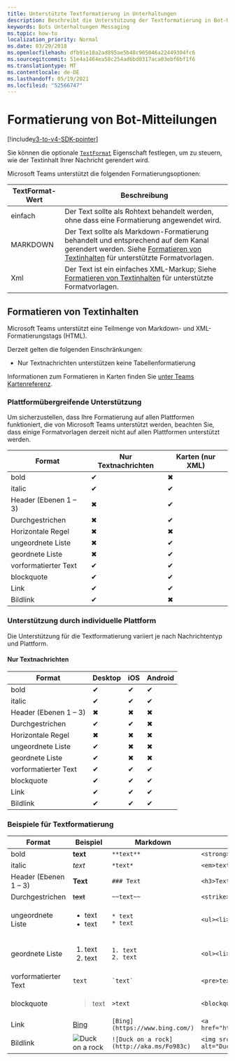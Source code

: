 ```yaml
---
title: Unterstützte Textformatierung in Unterhaltungen
description: Beschreibt die Unterstützung der Textformatierung in Bot-Unterhaltungen
keywords: Bots Unterhaltungen Messaging
ms.topic: how-to
localization_priority: Normal
ms.date: 03/29/2018
ms.openlocfilehash: dfb91e18a2ad895ae5b48c905046a22449304fc6
ms.sourcegitcommit: 51e4a1464ea58c254ad6bd0317aca03ebf6bf1f6
ms.translationtype: MT
ms.contentlocale: de-DE
ms.lasthandoff: 05/19/2021
ms.locfileid: "52566747"
---
```

# <a name="formatting-bot-messages"></a>Formatierung von Bot-Mitteilungen

[!include[v3-to-v4-SDK-pointer](~/includes/v3-to-v4-pointer-bots.md)]

Sie können die optionale [`TextFormat`](/bot-framework/dotnet/bot-builder-dotnet-create-messages#customizing-a-message) Eigenschaft festlegen, um zu steuern, wie der Textinhalt Ihrer Nachricht gerendert wird.

Microsoft Teams unterstützt die folgenden Formatierungsoptionen:

| TextFormat-Wert | Beschreibung |
| --- | --- |
| einfach | Der Text sollte als Rohtext behandelt werden, ohne dass eine Formatierung angewendet wird. |
| MARKDOWN | Der Text sollte als Markdown-Formatierung behandelt und entsprechend auf dem Kanal gerendert werden. Siehe [Formatieren von Textinhalten](#formatting-text-content) für unterstützte Formatvorlagen. |
| Xml | Der Text ist ein einfaches XML-Markup; Siehe [Formatieren von Textinhalten](#formatting-text-content) für unterstützte Formatvorlagen. |

## <a name="formatting-text-content"></a>Formatieren von Textinhalten

Microsoft Teams unterstützt eine Teilmenge von Markdown- und XML-Formatierungstags (HTML).

Derzeit gelten die folgenden Einschränkungen:

* Nur Textnachrichten unterstützen keine Tabellenformatierung

Informationen zum Formatieren in Karten finden Sie [unter Teams Kartenreferenz](~/task-modules-and-cards/cards/cards-reference.md).

### <a name="cross-platform-support"></a>Plattformübergreifende Unterstützung

Um sicherzustellen, dass Ihre Formatierung auf allen Plattformen funktioniert, die von Microsoft Teams unterstützt werden, beachten Sie, dass einige Formatvorlagen derzeit nicht auf allen Plattformen unterstützt werden.

| Format                     | Nur Textnachrichten | Karten (nur XML) |
|---------------------------|--------------------|------------------|
| bold                      | ✔                  | ✖                |
| italic                    | ✔                  | ✔                |
| Header (Ebenen 1 &ndash; 3) | ✖                  | ✔                |
| Durchgestrichen             | ✖                  | ✔                |
| Horizontale Regel           | ✖                  | ✖                |
| ungeordnete Liste            | ✖                  | ✔                |
| geordnete Liste              | ✖                  | ✔                |
| vorformatierter Text         | ✔                  | ✔                |
| blockquote                | ✔                  | ✔                |
| Link                 | ✔                  | ✔                |
| Bildlink                | ✔                  | ✖                |

### <a name="support-by-individual-platform"></a>Unterstützung durch individuelle Plattform

Die Unterstützung für die Textformatierung variiert je nach Nachrichtentyp und Plattform.

#### <a name="text-only-messages"></a>Nur Textnachrichten

| Format                     | Desktop | iOS | Android |
|---------------------------|---------|-----|---------|
| bold                      | ✔       | ✔   | ✔       |
| italic                    | ✔       | ✔   | ✔       |
| Header (Ebenen 1 &ndash; 3) | ✖       | ✖   | ✖       |
| Durchgestrichen             | ✔       | ✔   | ✖       |
| Horizontale Regel           | ✖       | ✖   | ✖       |
| ungeordnete Liste            | ✔       | ✖   | ✖       |
| geordnete Liste              | ✔       | ✖   | ✖       |
| vorformatierter Text         | ✔       | ✔   | ✔       |
| blockquote                | ✔       | ✔   | ✔       |
| Link                 | ✔       | ✔   | ✔       |
| Bildlink                | ✔       | ✔   | ✔       |

### <a name="examples-of-text-formatting"></a>Beispiele für Textformatierung

| Format | Beispiel | Markdown | XML (HTML) |
| --- | --- | --- | --- |
| bold | **text** | `**text**` | `<strong>text</strong>` |
| italic | *text* | `*text*` | `<em>text</em>` |
| Header (Ebenen 1 &ndash; 3) | **Text** | `### Text` | `<h3>Text</h3>` |
| Durchgestrichen | ~~text~~ | `~~text~~` | `<strike>text</strike>` |
| ungeordnete Liste | <ul><li>text</li><li>text</li></ul> | `* text`<br>`* text` | `<ul><li>text</li><li>text</li></ul>` |
| geordnete Liste | <ol><li>text</li><li>text</li></ol> | `1. text`<br>`2. text` | `<ol><li>text</li><li>text</li></ol>` |
| vorformatierter Text | `text` | `` `text` `` | `<pre>text</pre>` |
| blockquote | <blockquote>text</blockquote> | `>text` | `<blockquote>text</blockquote>` |
| Link | [Bing](https://www.bing.com/) | `[Bing](https://www.bing.com/)` | `<a href="https://www.bing.com/">Bing</a>` |
| Bildlink | <img src="https://aka.ms/Fo983c" alt="Duck on a rock"></img> | `![Duck on a rock](http://aka.ms/Fo983c)` | `<img src="https://aka.ms/Fo983c" alt="Duck on a rock"></img>` |
